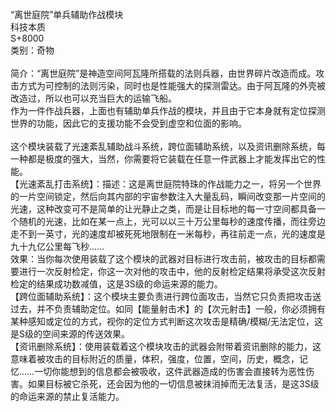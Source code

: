 <title>“离世庭院”单兵辅助作战模块</title>
<meta name="GENERATOR" content="WinCHM">
<meta http-equiv="Content-Type" content="text/html; charset=gb2312">
<br>“离世庭院”单兵辅助作战模块
<br>科技本质
<br>S+8000
<br>类别：奇物
<br>
<br>简介：“离世庭院”是神造空间阿瓦隆所搭载的法则兵器，由世界碎片改造而成。攻击方式为可控制的法则污染，同时也是性能强大的探测雷达。由于阿瓦隆的外壳被改造过，所以也可以充当巨大的运输飞船。
<br>作为一件作战兵器，上面也有辅助单兵作战的模块，并且由于它本身就有定位探测世界的功能，因此它的支援功能不会受到虚空和位面的影响。
<br>
<br>这个模块装载了光速紊乱辅助战斗系统，跨位面辅助系统，以及资讯删除系统，每一种都是极度的强大，当然，你需要将它装载在任意一件武器上才能发挥出它的性能。
<br>【光速紊乱打击系统】：描述：这是离世庭院特珠的作战能力之一，将另一个世界的一片空间锁定，然后向其内部的宇宙参数注入大量乱码，瞬间改变那一片空间的光速，这种改变可不是简单的让光静止之类，而是让目标地的每一寸空间都具备一个随机的光速，比如在某一点上，光可以以三十万公里每秒的速度传播，而往旁边走不到一英寸，光的速度却被死死地限制在一米每秒，再往前走一点，光的速度是九十九亿公里每飞秒……
<br>效果：当你每次使用装载了这个模块的武器对目标进行攻击前，被攻击的目标都需要进行一次反射检定，你这一次对他的攻击中，他的反射检定结果将承受这次反射检定的结果成功数减值，这是3S级的命运来源的能力。
<br>【跨位面辅助系统】：这个模块主要负责进行跨位面攻击，当然它只负责把攻击送过去，并不负责辅助定位。如同【能量射击术】的【次元射击】一般，你必须拥有某种感知或定位的方式，视你的定位方式判断这次攻击是精确/模糊/无法定位，这是S级的空间来源的传送效果。
<br>【资讯删除系统】：使用装载着这个模块攻击的武器会附带着资讯删除的能力，这意味着被攻击的目标附近的质量，体积，强度，位置，空间，历史，概念，记忆……一切你能想到的信息都会被吸收，这件武器造成的伤害会直接转为恶性伤害。如果目标被它杀死，还会因为他的一切信息被抹消掉而无法复活，是这3S级的命运来源的禁止复活能力。